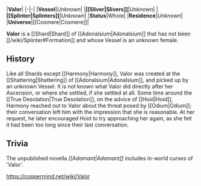|**Valor**|
|-|-|
|**Vessel**|*Unknown*|
|**[[Sliver\|Slivers]]**|*Unknown*|
|**[[Splinter\|Splinters]]**|*Unknown*|
|**Status**|Whole|
|**Residence**|*Unknown*|
|**Universe**|[[Cosmere\|Cosmere]]|

**Valor** is a [[Shard\|Shard]] of [[Adonalsium\|Adonalsium]] that has not been [[/wiki/Splinter#Formation]] and whose Vessel is an unknown female.

## History
Like all Shards except [[Harmony\|Harmony]], Valor was created at the [[Shattering\|Shattering]] of [[Adonalsium\|Adonalsium]], and picked up by an unknown Vessel. It is not known what Valor did directly after her Ascension, or where she settled, if she settled at all.
Some time around the [[True Desolation\|True Desolation]], on the advice of [[Hoid\|Hoid]], Harmony reached out to Valor about the threat posed by [[Odium\|Odium]]; their conversation left him with the impression that she is reasonable. At her request, he later encouraged Hoid to try approaching her again, as she felt it had been too long since their last conversation.

## Trivia
The unpublished novella *[[Adamant\|Adamant]]* includes in-world curses of 'Valor'.



https://coppermind.net/wiki/Valor
